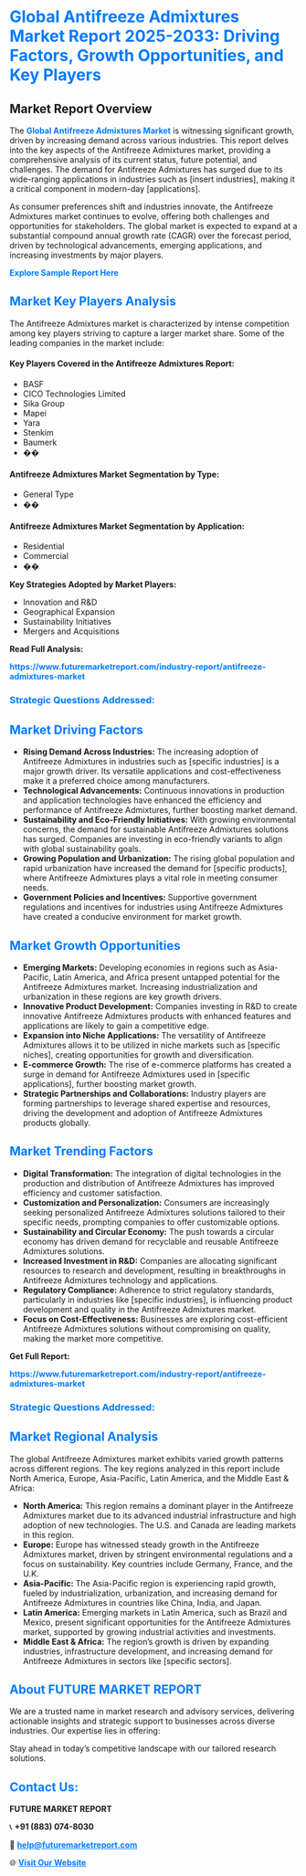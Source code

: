 <h1 style="color: #007BFF;">Global Antifreeze Admixtures Market Report 2025-2033: Driving Factors, Growth Opportunities, and Key Players</h1>

<section id="overview">
<h2>Market Report Overview</h2>
<p>The <a href="https://www.futuremarketreport.com/industry-report/antifreeze-admixtures-market" style="color: #007BFF; text-decoration: none;"><strong>Global Antifreeze Admixtures Market</strong></a> is witnessing significant growth, driven by increasing demand across various industries. This report delves into the key aspects of the Antifreeze Admixtures market, providing a comprehensive analysis of its current status, future potential, and challenges. The demand for Antifreeze Admixtures has surged due to its wide-ranging applications in industries such as [insert industries], making it a critical component in modern-day [applications].</p>
<p>As consumer preferences shift and industries innovate, the Antifreeze Admixtures market continues to evolve, offering both challenges and opportunities for stakeholders. The global market is expected to expand at a substantial compound annual growth rate (CAGR) over the forecast period, driven by technological advancements, emerging applications, and increasing investments by major players.</p>
</section>

<section id="overview">
<p><a href="https://www.futuremarketreport.com/request-sample/reportId=113785" style="color: #007BFF; text-decoration: none;"><strong>Explore Sample Report Here</strong></a></p>
</section>

<section id="key-players">
<h2 style="color: #007BFF;">Market Key Players Analysis</h2>
<p>The Antifreeze Admixtures market is characterized by intense competition among key players striving to capture a larger market share. Some of the leading companies in the market include:</p>
<h4>Key Players Covered in the Antifreeze Admixtures Report:</h4>
<ul><li>BASF</li><li>CICO Technologies Limited</li><li>Sika Group</li><li>Mapei</li><li>Yara</li><li>Stenkim</li><li>Baumerk</li><li>��</li></ul>
<h4>Antifreeze Admixtures Market Segmentation by Type:</h4>
<ul><li>General Type</li><li>��</li></ul>

<h4>Antifreeze Admixtures Market Segmentation by Application:</h4>
<ul><li>Residential</li><li>Commercial</li><li>��</li></ul>
<p><strong>Key Strategies Adopted by Market Players:</strong></p>
<ul>
<li>Innovation and R&D</li>
<li>Geographical Expansion</li>
<li>Sustainability Initiatives</li>
<li>Mergers and Acquisitions</li>
</ul>
</section>

<section>
<p><strong>Read Full Analysis: </strong></p><a href="https://www.futuremarketreport.com/industry-report/antifreeze-admixtures-market" style="color: #007BFF; text-decoration: none;"><strong>https://www.futuremarketreport.com/industry-report/antifreeze-admixtures-market</strong></a>
<h3 style="color: #007BFF;">Strategic Questions Addressed:</h3>
</section>

<section id="driving-factors">
<h2 style="color: #007BFF;">Market Driving Factors</h2>
<ul>
<li><strong>Rising Demand Across Industries:</strong> The increasing adoption of Antifreeze Admixtures in industries such as [specific industries] is a major growth driver. Its versatile applications and cost-effectiveness make it a preferred choice among manufacturers.</li>
<li><strong>Technological Advancements:</strong> Continuous innovations in production and application technologies have enhanced the efficiency and performance of Antifreeze Admixtures, further boosting market demand.</li>
<li><strong>Sustainability and Eco-Friendly Initiatives:</strong> With growing environmental concerns, the demand for sustainable Antifreeze Admixtures solutions has surged. Companies are investing in eco-friendly variants to align with global sustainability goals.</li>
<li><strong>Growing Population and Urbanization:</strong> The rising global population and rapid urbanization have increased the demand for [specific products], where Antifreeze Admixtures plays a vital role in meeting consumer needs.</li>
<li><strong>Government Policies and Incentives:</strong> Supportive government regulations and incentives for industries using Antifreeze Admixtures have created a conducive environment for market growth.</li>
</ul>
</section>

<section id="growth-opportunities">
<h2 style="color: #007BFF;">Market Growth Opportunities</h2>
<ul>
<li><strong>Emerging Markets:</strong> Developing economies in regions such as Asia-Pacific, Latin America, and Africa present untapped potential for the Antifreeze Admixtures market. Increasing industrialization and urbanization in these regions are key growth drivers.</li>
<li><strong>Innovative Product Development:</strong> Companies investing in R&D to create innovative Antifreeze Admixtures products with enhanced features and applications are likely to gain a competitive edge.</li>
<li><strong>Expansion into Niche Applications:</strong> The versatility of Antifreeze Admixtures allows it to be utilized in niche markets such as [specific niches], creating opportunities for growth and diversification.</li>
<li><strong>E-commerce Growth:</strong> The rise of e-commerce platforms has created a surge in demand for Antifreeze Admixtures used in [specific applications], further boosting market growth.</li>
<li><strong>Strategic Partnerships and Collaborations:</strong> Industry players are forming partnerships to leverage shared expertise and resources, driving the development and adoption of Antifreeze Admixtures products globally.</li>
</ul>
</section>

<section id="trending-factors">
<h2 style="color: #007BFF;">Market Trending Factors</h2>
<ul>
<li><strong>Digital Transformation:</strong> The integration of digital technologies in the production and distribution of Antifreeze Admixtures has improved efficiency and customer satisfaction.</li>
<li><strong>Customization and Personalization:</strong> Consumers are increasingly seeking personalized Antifreeze Admixtures solutions tailored to their specific needs, prompting companies to offer customizable options.</li>
<li><strong>Sustainability and Circular Economy:</strong> The push towards a circular economy has driven demand for recyclable and reusable Antifreeze Admixtures solutions.</li>
<li><strong>Increased Investment in R&D:</strong> Companies are allocating significant resources to research and development, resulting in breakthroughs in Antifreeze Admixtures technology and applications.</li>
<li><strong>Regulatory Compliance:</strong> Adherence to strict regulatory standards, particularly in industries like [specific industries], is influencing product development and quality in the Antifreeze Admixtures market.</li>
<li><strong>Focus on Cost-Effectiveness:</strong> Businesses are exploring cost-efficient Antifreeze Admixtures solutions without compromising on quality, making the market more competitive.</li>
</ul>
</section>

<section>
<p><strong>Get Full Report: </strong></p><a href="https://www.futuremarketreport.com/industry-report/antifreeze-admixtures-market" style="color: #007BFF; text-decoration: none;"><strong>https://www.futuremarketreport.com/industry-report/antifreeze-admixtures-market</strong></a>
<h3 style="color: #007BFF;">Strategic Questions Addressed:</h3>
</section>


<section id="regional-analysis">
<h2 style="color: #007BFF;">Market Regional Analysis</h2>
<p>The global Antifreeze Admixtures market exhibits varied growth patterns across different regions. The key regions analyzed in this report include North America, Europe, Asia-Pacific, Latin America, and the Middle East & Africa:</p>
<ul>
<li><strong>North America:</strong> This region remains a dominant player in the Antifreeze Admixtures market due to its advanced industrial infrastructure and high adoption of new technologies. The U.S. and Canada are leading markets in this region.</li>
<li><strong>Europe:</strong> Europe has witnessed steady growth in the Antifreeze Admixtures market, driven by stringent environmental regulations and a focus on sustainability. Key countries include Germany, France, and the U.K.</li>
<li><strong>Asia-Pacific:</strong> The Asia-Pacific region is experiencing rapid growth, fueled by industrialization, urbanization, and increasing demand for Antifreeze Admixtures in countries like China, India, and Japan.</li>
<li><strong>Latin America:</strong> Emerging markets in Latin America, such as Brazil and Mexico, present significant opportunities for the Antifreeze Admixtures market, supported by growing industrial activities and investments.</li>
<li><strong>Middle East & Africa:</strong> The region’s growth is driven by expanding industries, infrastructure development, and increasing demand for Antifreeze Admixtures in sectors like [specific sectors].</li>
</ul>
</section>

<footer>
<h2 style="color: #007BFF;">About FUTURE MARKET REPORT</h2>
<p>We are a trusted name in market research and advisory services, delivering actionable insights and strategic support to businesses across diverse industries. Our expertise lies in offering:</p>

<p>Stay ahead in today’s competitive landscape with our tailored research solutions.</p>

<h2 style="color: #007BFF;">Contact Us:</h2>
<p><strong>FUTURE MARKET REPORT</strong></p>
<p>📞 <strong>+91 (883) 074-8030</strong></p>
<p>📧 <strong><a href="mailto:help@futuremarketreport.com" style="color: #007BFF;">help@futuremarketreport.com</a></strong></p>
<p>🌐 <strong><a href="https://www.futuremarketreport.com/" style="color: #007BFF;">Visit Our Website</a></strong></p>
</footer>